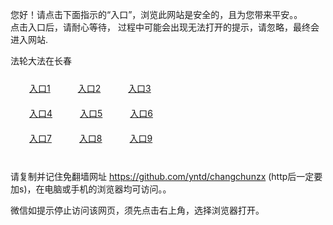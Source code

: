 您好！请点击下面指示的“入口”，浏览此网站是安全的，且为您带来平安。。 <br/>
点击入口后，请耐心等待， 过程中可能会出现无法打开的提示，请忽略，最终会进入网站. </br>

法轮大法在长春<br/>
<div style="padding:10px"><a style="margin:20px" target="_blank" href="https://d355840ke0dkb.cloudfront.net/2Qpsp?bzteqft" id="ccLink1" rel="nofollow">入口1</a> <a target="_blank" style="margin:20px" href="https://d2svdqrkk0e1lr.cloudfront.net/2Qpsp?zdgsy" id="ccLink2" rel="nofollow">入口2</a> <a style="margin:20px" target="_blank" href="https://d30p9wsk85f0wh.cloudfront.net/2Qpsp?fwuuuufj" id="ccLink3" rel="nofollow">入口3</a></div>

<div style="padding:10px" ><a style="margin:20px" target="_blank" href="https://d355840ke0dkb.cloudfront.net/2Qpsp?bzteqft" id="ccLink4" rel="nofollow">入口4</a> <a style="margin:20px" href="https://d2svdqrkk0e1lr.cloudfront.net/2Qpsp?zdgsy" target="_blank" id="ccLink5" rel="nofollow">入口5</a> <a style="margin:20px" href="https://d30p9wsk85f0wh.cloudfront.net/2Qpsp?fwuuuufj" target="_blank" id="ccLink6" rel="nofollow">入口6</a></div>

<div style="padding:10px"><a style="margin:20px" target="_blank" href="https://d355840ke0dkb.cloudfront.net/2Qpsp?bzteqft" id="ccLink7" rel="nofollow">入口7</a> <a style="margin:20px" href="https://d2svdqrkk0e1lr.cloudfront.net/2Qpsp?zdgsy" target="_blank" id="ccLink8" rel="nofollow">入口8</a> <a style="margin:20px" target="_blank" href="https://d30p9wsk85f0wh.cloudfront.net/2Qpsp?fwuuuufj" id="ccLink9" rel="nofollow">入口9</a></div>

<br/>



请复制并记住免翻墙网址 https://github.com/yntd/changchunzx (http后一定要加s)，在电脑或手机的浏览器均可访问。。<br/>

微信如提示停止访问该网页，须先点击右上角，选择浏览器打开。
